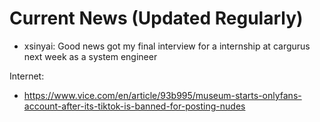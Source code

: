 # Current News (Updated Regularly)

* xsinyai: Good news got my final interview for a internship at cargurus next week as a system engineer

Internet:

* <https://www.vice.com/en/article/93b995/museum-starts-onlyfans-account-after-its-tiktok-is-banned-for-posting-nudes>
